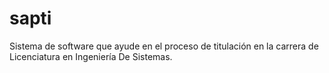 sapti
=====

Sistema de software que ayude en el proceso de titulación en la carrera de Licenciatura en Ingeniería De Sistemas.
